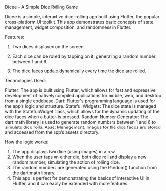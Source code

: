 Dicee - A Simple Dice Rolling Game

Dicee is a simple, interactive dice-rolling app built using Flutter, the popular cross-platform UI 
toolkit. This app demonstrates basic concepts of state management, widget composition, and randomness 
in Flutter.

Features:

1. Two dices displayed on the screen.

2. Each dice can be rolled by tapping on it, generating a random number between 1 and 6.

3. The dice faces update dynamically every time the dice are rolled.

Technologies Used:

Flutter: The app is built using Flutter, which allows for fast and expressive development of natively compiled applications for mobile, web, and desktop from a single codebase.
Dart: Flutter's programming language is used for the app’s logic and structure.
Stateful Widgets: The dice state is managed with the StatefulWidget class, which allows for the dynamic updating of the dice faces when a button is pressed.
Random Number Generator: The dart:math library is used to generate random numbers between 1 and 6 to simulate dice rolls.
Asset Management: Images for the dice faces are stored and accessed from the app’s assets directory.

How the logic works:

1. The app displays two dice (using images) in a row.
2. When the user taps on either die, both dice roll and display a new random number, simulating the action of rolling dice.
3. The random numbers are generated using the Random() function from the dart:math library.
4. This app is perfect for demonstrating the basics of interactive UI in Flutter, and it can easily be extended with more features.

